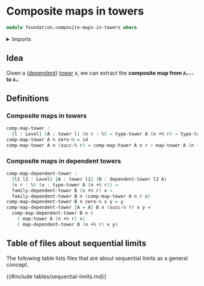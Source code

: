 # Composite maps in towers

```agda
module foundation.composite-maps-in-towers where
```

<details><summary>Imports</summary>

```agda
open import elementary-number-theory.addition-natural-numbers
open import elementary-number-theory.natural-numbers

open import foundation.dependent-towers
open import foundation.towers
open import foundation.universe-levels

open import foundation-core.function-types
```

</details>

## Idea

Given a ([dependent](foundation.dependent-towers.md))
[tower](foundation.towers.md) `A`, we can extract the **composite map from
`Aₙ₊ᵣ` to `Aₙ`**.

## Definitions

### Composite maps in towers

```agda
comp-map-tower :
  {l : Level} (A : tower l) (n r : ℕ) → type-tower A (n +ℕ r) → type-tower A n
comp-map-tower A n zero-ℕ = id
comp-map-tower A n (succ-ℕ r) = comp-map-tower A n r ∘ map-tower A (n +ℕ r)
```

### Composite maps in dependent towers

```agda
comp-map-dependent-tower :
  {l1 l2 : Level} {A : tower l1} (B : dependent-tower l2 A)
  (n r : ℕ) (x : type-tower A (n +ℕ r)) →
  family-dependent-tower B (n +ℕ r) x →
  family-dependent-tower B n (comp-map-tower A n r x)
comp-map-dependent-tower B n zero-ℕ x y = y
comp-map-dependent-tower {A = A} B n (succ-ℕ r) x y =
  comp-map-dependent-tower B n r
    ( map-tower A (n +ℕ r) x)
    ( map-dependent-tower B (n +ℕ r) x y)
```

## Table of files about sequential limits

The following table lists files that are about sequential limits as a general
concept.

{{#include tables/sequential-limits.md}}
